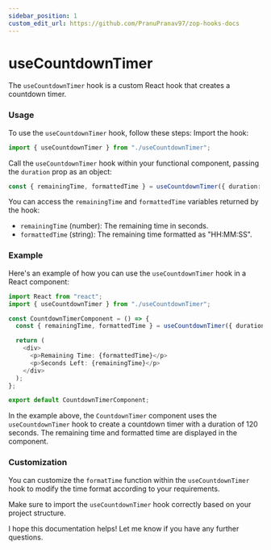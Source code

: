 ```yaml
---
sidebar_position: 1
custom_edit_url: https://github.com/PranuPranav97/zop-hooks-docs
---
```


# useCountdownTimer

The `useCountdownTimer` hook is a custom React hook that creates a countdown timer.

### Usage

To use the `useCountdownTimer` hook, follow these steps:
Import the hook:

```typescript
import { useCountdownTimer } from "./useCountdownTimer";
```

Call the `useCountdownTimer` hook within your functional component, passing the `duration` prop as an object:

```typescript
const { remainingTime, formattedTime } = useCountdownTimer({ duration: 60 });
```

You can access the `remainingTime` and `formattedTime` variables returned by the hook:

- `remainingTime` (number): The remaining time in seconds.
- `formattedTime` (string): The remaining time formatted as "HH:MM:SS".

### Example

Here's an example of how you can use the `useCountdownTimer` hook in a React component:

```typescript
import React from "react";
import { useCountdownTimer } from "./useCountdownTimer";

const CountdownTimerComponent = () => {
  const { remainingTime, formattedTime } = useCountdownTimer({ duration: 120 });

  return (
    <div>
      <p>Remaining Time: {formattedTime}</p>
      <p>Seconds Left: {remainingTime}</p>
    </div>
  );
};

export default CountdownTimerComponent;
```

In the example above, the `CountdownTimer` component uses the `useCountdownTimer` hook to create a countdown timer with a duration of 120 seconds. The remaining time and formatted time are displayed in the component.

### Customization

You can customize the `formatTime` function within the `useCountdownTimer` hook to modify the time format according to your requirements.

Make sure to import the `useCountdownTimer` hook correctly based on your project structure.

I hope this documentation helps! Let me know if you have any further questions.
